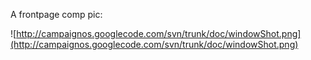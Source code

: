 A frontpage comp pic:


![http://campaignos.googlecode.com/svn/trunk/doc/windowShot.png](http://campaignos.googlecode.com/svn/trunk/doc/windowShot.png)